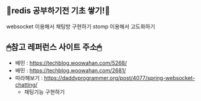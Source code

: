 ## 🍒redis 공부하기전 기초 쌓기!🍒

websocket 이용해서 채팅방 구현하기
stomp 이용해서 고도화하기

## 🖱참고 레퍼런스 사이트 주소🖱

* 배민 : https://techblog.woowahan.com/5268/
* 배민 : https://techblog.woowahan.com/2681/
* 따라해보기 : https://daddyprogrammer.org/post/4077/spring-websocket-chatting/
	* 채팅기능 구현하기
